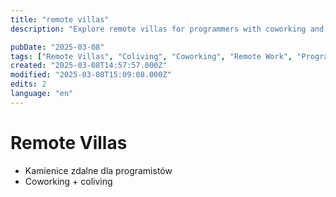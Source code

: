 ```yaml
---
title: "remote villas"
description: "Explore remote villas for programmers with coworking and coliving facilities."

pubDate: "2025-03-08"
tags: ["Remote Villas", "Coliving", "Coworking", "Remote Work", "Programmers", "Innovation"]
created: "2025-03-08T14:57:57.000Z"
modified: "2025-03-08T15:09:08.000Z"
edits: 2
language: "en"
---
```


# Remote Villas

- Kamienice zdalne dla programistów
- Coworking + coliving